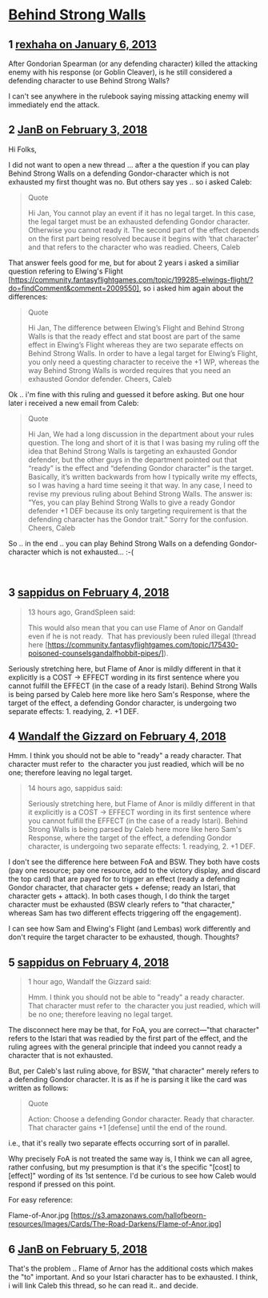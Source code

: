 # [Behind Strong Walls](https://community.fantasyflightgames.com/topic/76836-behind-strong-walls/)

## 1 [rexhaha on January 6, 2013](https://community.fantasyflightgames.com/topic/76836-behind-strong-walls/?do=findComment&comment=743590)

After Gondorian Spearman (or any defending character) killed the attacking enemy with his response (or Goblin Cleaver), is he still considered a defending character to use Behind Strong Walls?

I can't see anywhere in the rulebook saying missing attacking enemy will immediately end the attack.

## 2 [JanB on February 3, 2018](https://community.fantasyflightgames.com/topic/76836-behind-strong-walls/?do=findComment&comment=3197962)

Hi Folks,

I did not want to open a new thread ... after a the question if you can play Behind Strong Walls on a defending Gondor-character which is not exhausted my first thought was no. But others say yes .. so i asked Caleb:

> Quote
> 
> Hi Jan,
> You cannot play an event if it has no legal target. In this case, the legal target must be an exhausted defending Gondor character. Otherwise you cannot ready it.
> The second part of the effect depends on the first part being resolved because it begins with ‘that character’ and that refers to the character who was readied.
> Cheers,
> Caleb

That answer feels good for me, but for about 2 years i asked a similiar question refering to Elwing's Flight [https://community.fantasyflightgames.com/topic/199285-elwings-flight/?do=findComment&comment=2009550], so i asked him again about the differences:

> Quote
> 
> Hi Jan,
> The difference between Elwing’s Flight and Behind Strong Walls is that the ready effect and stat boost are part of the same effect in Elwing’s Flight whereas they are two separate effects on Behind Strong Walls. In order to have a legal target for Elwing’s Flight, you only need a questing character to receive the +1 WP, whereas the way Behind Strong Walls is worded requires that you need an exhausted Gondor defender.
> Cheers,
> Caleb

Ok .. i'm fine with this ruling and guessed it before asking. But one hour later i received a new email from Caleb:

> Quote
> 
> Hi Jan,
> We had a long discussion in the department about your rules question. The long and short of it is that I was basing my ruling off the idea that Behind Strong Walls is targeting an exhausted Gondor defender, but the other guys in the department pointed out that “ready” is the effect and “defending Gondor character” is the target. Basically, it’s written backwards from how I typically write my effects, so I was having a hard time seeing it that way. In any case, I need to revise my previous ruling about Behind Strong Walls. The answer is: “Yes, you can play Behind Strong Walls to give a ready Gondor defender +1 DEF because its only targeting requirement is that the defending character has the Gondor trait.” Sorry for the confusion.
> Cheers,
> Caleb

So .. in the end .. you can play Behind Strong Walls on a defending Gondor-character which is not exhausted... :-(

 

## 3 [sappidus on February 4, 2018](https://community.fantasyflightgames.com/topic/76836-behind-strong-walls/?do=findComment&comment=3198643)

> 13 hours ago, GrandSpleen said:
> 
> This would also mean that you can use Flame of Anor on Gandalf even if he is not ready.  That has previously been ruled illegal (thread here [https://community.fantasyflightgames.com/topic/175430-poisoned-counselsgandalfhobbit-pipes/]).  

Seriously stretching here, but Flame of Anor is mildly different in that it explicitly is a COST -> EFFECT wording in its first sentence where you cannot fulfill the EFFECT (in the case of a ready Istari). Behind Strong Walls is being parsed by Caleb here more like hero Sam's Response, where the target of the effect, a defending Gondor character, is undergoing two separate effects: 1. readying, 2. +1 DEF.

## 4 [Wandalf the Gizzard on February 4, 2018](https://community.fantasyflightgames.com/topic/76836-behind-strong-walls/?do=findComment&comment=3199147)

Hmm. I think you should not be able to "ready" a ready character. That character must refer to  the character you just readied, which will be no one; therefore leaving no legal target.

> 14 hours ago, sappidus said:
> 
> Seriously stretching here, but Flame of Anor is mildly different in that it explicitly is a COST -> EFFECT wording in its first sentence where you cannot fulfill the EFFECT (in the case of a ready Istari). Behind Strong Walls is being parsed by Caleb here more like hero Sam's Response, where the target of the effect, a defending Gondor character, is undergoing two separate effects: 1. readying, 2. +1 DEF.

I don't see the difference here between FoA and BSW. They both have costs (pay one resource; pay one resource, add to the victory display, and discard the top card) that are payed for to trigger an effect (ready a defending Gondor character, that character gets + defense; ready an Istari, that character gets + attack). In both cases though, I do think the target character must be exhausted (BSW clearly refers to "that character," whereas Sam has two different effects triggering off the engagement).

I can see how Sam and Elwing's Flight (and Lembas) work differently and don't require the target character to be exhausted, though. Thoughts?

## 5 [sappidus on February 4, 2018](https://community.fantasyflightgames.com/topic/76836-behind-strong-walls/?do=findComment&comment=3199202)

> 1 hour ago, Wandalf the Gizzard said:
> 
> Hmm. I think you should not be able to "ready" a ready character. That character must refer to  the character you just readied, which will be no one; therefore leaving no legal target.

The disconnect here may be that, for FoA, you are correct—"that character" refers to the Istari that was readied by the first part of the effect, and the ruling agrees with the general principle that indeed you cannot ready a character that is not exhausted.

But, per Caleb's last ruling above, for BSW, "that character" merely refers to a defending Gondor character. It is as if he is parsing it like the card was written as follows:

> Quote
> 
> Action: Choose a defending Gondor character. Ready that character. That character gains +1 [defense] until the end of the round.

i.e., that it's really two separate effects occurring sort of in parallel.

Why precisely FoA is not treated the same way is, I think we can all agree, rather confusing, but my presumption is that it's the specific "[cost] to [effect]" wording of its 1st sentence. I'd be curious to see how Caleb would respond if pressed on this point.

For easy reference:

Flame-of-Anor.jpg [https://s3.amazonaws.com/hallofbeorn-resources/Images/Cards/The-Road-Darkens/Flame-of-Anor.jpg]

## 6 [JanB on February 5, 2018](https://community.fantasyflightgames.com/topic/76836-behind-strong-walls/?do=findComment&comment=3200100)

That's the problem .. Flame of Arnor has the additional costs which makes the "to" important. And so your Istari character has to be exhausted.
I think, i will link Caleb this thread, so he can read it.. and decide.


